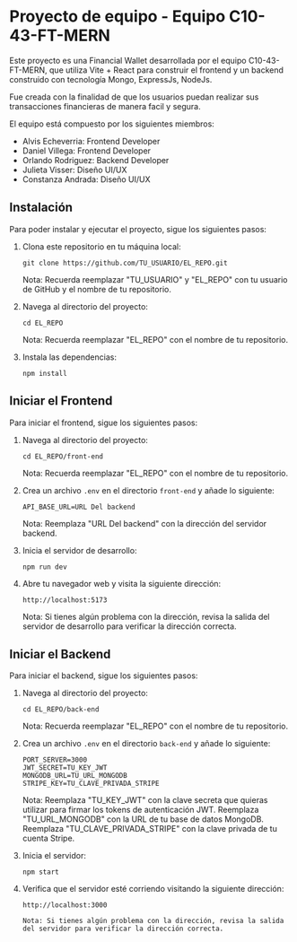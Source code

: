 # Proyecto de equipo - Equipo C10-43-FT-MERN

Este proyecto es una Financial Wallet desarrollada por el equipo C10-43-FT-MERN, que utiliza Vite + React para construir el frontend y un backend construido con tecnología Mongo, ExpressJs, NodeJs.

Fue creada con la finalidad de que los usuarios puedan realizar sus transacciones financieras de manera facil y segura.

El equipo está compuesto por los siguientes miembros:

- Alvis Echeverria: Frontend Developer
- Daniel Villega: Frontend Developer
- Orlando Rodriguez: Backend Developer
- Julieta Visser: Diseño UI/UX
- Constanza Andrada: Diseño UI/UX

## Instalación

Para poder instalar y ejecutar el proyecto, sigue los siguientes pasos:

1. Clona este repositorio en tu máquina local:

   ```
   git clone https://github.com/TU_USUARIO/EL_REPO.git
   ```

   Nota: Recuerda reemplazar "TU_USUARIO" y "EL_REPO" con tu usuario de GitHub y el nombre de tu repositorio.

2. Navega al directorio del proyecto:

   ```
   cd EL_REPO
   ```

   Nota: Recuerda reemplazar "EL_REPO" con el nombre de tu repositorio.

3. Instala las dependencias:

   ```
   npm install
   ```

## Iniciar el Frontend

Para iniciar el frontend, sigue los siguientes pasos:

1. Navega al directorio del proyecto:

   ```
   cd EL_REPO/front-end
   ```

   Nota: Recuerda reemplazar "EL_REPO" con el nombre de tu repositorio.

2. Crea un archivo `.env` en el directorio `front-end` y añade lo siguiente:

   ```
   API_BASE_URL=URL Del backend
   ```

   Nota: Reemplaza "URL Del backend" con la dirección del servidor backend.

3. Inicia el servidor de desarrollo:

   ```
   npm run dev
   ```

4. Abre tu navegador web y visita la siguiente dirección:

   ```
   http://localhost:5173
   ```

   Nota: Si tienes algún problema con la dirección, revisa la salida del servidor de desarrollo para verificar la dirección correcta.

## Iniciar el Backend

Para iniciar el backend, sigue los siguientes pasos:

1. Navega al directorio del proyecto:

   ```
   cd EL_REPO/back-end
   ```

   Nota: Recuerda reemplazar "EL_REPO" con el nombre de tu repositorio.

2. Crea un archivo `.env` en el directorio `back-end` y añade lo siguiente:

   ```
   PORT_SERVER=3000
   JWT_SECRET=TU_KEY_JWT
   MONGODB_URL=TU_URL_MONGODB
   STRIPE_KEY=TU_CLAVE_PRIVADA_STRIPE
   ```

   Nota: Reemplaza "TU_KEY_JWT" con la clave secreta que quieras utilizar para firmar los tokens de autenticación JWT. Reemplaza "TU_URL_MONGODB" con la URL de tu base de datos MongoDB. Reemplaza "TU_CLAVE_PRIVADA_STRIPE" con la clave privada de tu cuenta Stripe.

3. Inicia el servidor:

   ```
   npm start
   ```

4. Verifica que el servidor esté corriendo visitando la siguiente dirección:

   ```
   http://localhost:3000
   ```

   ```
   Nota: Si tienes algún problema con la dirección, revisa la salida del servidor para verificar la dirección correcta.
   ```
